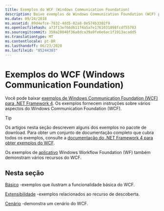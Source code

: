 ```yaml
---
title: Exemplos do WCF (Windows Communication Foundation)
description: Baixe exemplos de Windows Communication Foundation (WCF) para .NET Framework 4. Os exemplos fornecem instruções sobre vários aspectos do WCF.
ms.date: 09/24/2018
ms.assetid: 89d4efce-7832-4dd5-82a8-0e574b3302f9
ms.openlocfilehash: a73f13ef66d61174a5a7e1761031898fcdf55703
ms.sourcegitcommit: 358a28048f36a8dca39a9fe6e6ac1f1913acadd5
ms.translationtype: MT
ms.contentlocale: pt-BR
ms.lasthandoff: 06/23/2020
ms.locfileid: "85244303"
---
```

# <a name="windows-communication-foundation-wcf-samples"></a>Exemplos do WCF (Windows Communication Foundation)

Você pode baixar [exemplos de Windows Communication Foundation (WCF) para .NET Framework 4](https://www.microsoft.com/download/details.aspx?id=21459). Os exemplos fornecem instruções sobre vários aspectos do Windows Communication Foundation (WCF).
  
> [!TIP]
> Os artigos nesta seção descrevem alguns dos exemplos no pacote de download. Para obter um conjunto de documentação completo que cubra todos os exemplos, consulte a [documentação do .NET Framework 4 para obter exemplos do WCF](https://docs.microsoft.com/previous-versions/dotnet/netframework-4.0/dd483346(v%3dvs.100)).

Os exemplos de [aplicativo](../../windows-workflow-foundation/samples/application.md) Windows Workflow Foundation (WF) também demonstram vários recursos do WCF.
  
## <a name="in-this-section"></a>Nesta seção  

[Básico](basic.md) -exemplos que ilustram a funcionalidade básica do WCF.  

[Extensibilidade](extensibility.md) -exemplos relacionados ao recurso de descoberta.  

[Cenário](scenario.md) -demonstra um cenário do WCF.
